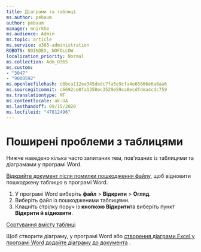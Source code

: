 ```yaml
---
title: Діаграми та таблиці
ms.author: pebaum
author: pebaum
manager: mnirkhe
ms.audience: Admin
ms.topic: article
ms.service: o365-administration
ROBOTS: NOINDEX, NOFOLLOW
localization_priority: Normal
ms.collection: Adm_O365
ms.custom:
- "3047"
- "9000592"
ms.openlocfilehash: c0bca112ea345dedc7fa5e9cfa4e65866e6a8aa6
ms.sourcegitcommit: c6692ce0fa1358ec3529e59ca0ecdfdea4cdc759
ms.translationtype: MT
ms.contentlocale: uk-UA
ms.lasthandoff: 09/15/2020
ms.locfileid: "47812496"
---
```

# <a name="common-issues-with-tables"></a>Поширені проблеми з таблицями 

Нижче наведено кілька часто запитаних тем, пов'язаних із таблицями та діаграмами у програмі Word.

[Відкрийте документ після помилки пошкодження файлу,](https://support.office.com/article/47df9d48-2165-4411-a699-1786ac734bc3) щоб відновити пошкоджену таблицю в програмі Word.

 1. У програмі Word виберіть **файл**  >  **Відкрити**  >  **Огляд**.
 2. Виберіть файл із пошкодженими таблицями.
 3. Клацніть стрілку поруч із **кнопкою Відкрити**та виберіть пункт **Відкрити й відновити**.

[Сортування вмісту таблиці](https://support.office.com/article/F8392477-4613-49CD-ABA6-7C2E48F1D91F)

Щоб створити діаграму, у програмі Word або [створення діаграми Excel у програмі Word](https://support.office.com/article/11A7D2F0-4487-4A9B-BBC6-D50916CD4A57) [додайте діаграму до документа](https://support.office.com/article/ff48e3eb-5e04-4368-a39e-20df7c798932) .